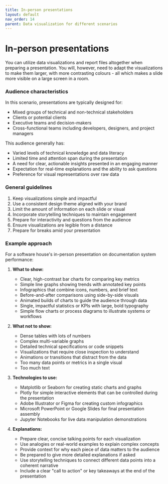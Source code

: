 ```yaml
---
title: In-person presentations
layout: default
nav_order: 14
parent: Data visualization for different scenarios
---
```

# In-person presentations

You can utilize data visualizations and report files altogether when preparing a presentation. You will, however, need to adapt the visualizations to make them larger, with more contrasting colours - all which makes a slide more visible on a large screen in a room. 

### Audience characteristics
In this scenario, presentations are typically designed for:
- Mixed groups of technical and non-technical stakeholders
- Clients or potential clients
- Executive teams and decision-makers
- Cross-functional teams including developers, designers, and project managers

This audience generally has:
- Varied levels of technical knowledge and data literacy
- Limited time and attention span during the presentation
- A need for clear, actionable insights presented in an engaging manner
- Expectation for real-time explanations and the ability to ask questions
- Preference for visual representations over raw data

### General guidelines
1. Keep visualizations simple and impactful
2. Use a consistent design theme aligned with your brand
3. Limit the amount of information on each slide or visual
4. Incorporate storytelling techniques to maintain engagement
5. Prepare for interactivity and questions from the audience
6. Ensure visualizations are legible from a distance
7. Prepare for breaks amid your presentation

### Example approach

For a software house's in-person presentation on documentation system performance:

1. **What to show:**
   - Clear, high-contrast bar charts for comparing key metrics
   - Simple line graphs showing trends with annotated key points
   - Infographics that combine icons, numbers, and brief text
   - Before-and-after comparisons using side-by-side visuals
   - Animated builds of charts to guide the audience through data
   - Single, impactful statistics or KPIs with large, bold typography
   - Simple flow charts or process diagrams to illustrate systems or workflows

2. **What not to show:**
   - Dense tables with lots of numbers
   - Complex multi-variable graphs
   - Detailed technical specifications or code snippets
   - Visualizations that require close inspection to understand
   - Animations or transitions that distract from the data
   - Too many data points or metrics in a single visual
   - Too much text

3. **Technologies to use:**
   - Matplotlib or Seaborn for creating static charts and graphs
   - Plotly for simple interactive elements that can be controlled during the presentation
   - Adobe Illustrator or Figma for creating custom infographics
   - Microsoft PowerPoint or Google Slides for final presentation assembly
   - Jupyter Notebooks for live data manipulation demonstrations

4. **Explanations:**
   - Prepare clear, concise talking points for each visualization
   - Use analogies or real-world examples to explain complex concepts
   - Provide context for why each piece of data matters to the audience
   - Be prepared to give more detailed explanations if asked
   - Use storytelling techniques to connect different data points into a coherent narrative
   - Include a clear "call to action" or key takeaways at the end of the presentation

